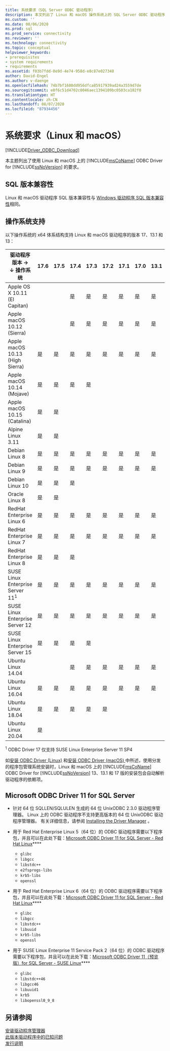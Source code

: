 ```yaml
---
title: 系统要求（SQL Server ODBC 驱动程序）
description: 本文列出了 Linux 和 macOS 操作系统上的 SQL Server ODBC 驱动程序的系统要求。
ms.custom: ''
ms.date: 08/06/2020
ms.prod: sql
ms.prod_service: connectivity
ms.reviewer: ''
ms.technology: connectivity
ms.topic: conceptual
helpviewer_keywords:
- prerequisites
- system requirements
- requirements
ms.assetid: f03b7fdd-0e9d-4e74-958d-e8c87e027348
author: David-Engel
ms.author: v-daenge
ms.openlocfilehash: 74b7bf1680dd956dfca85917939ad24a3559d7de
ms.sourcegitcommit: e8f6c51d4702c0046aec1394109bc0503ca182f0
ms.translationtype: HT
ms.contentlocale: zh-CN
ms.lasthandoff: 08/07/2020
ms.locfileid: "87934456"
---
```

# <a name="system-requirements-linux-and-macos"></a>系统要求（Linux 和 macOS）

[!INCLUDE[Driver_ODBC_Download](../../../includes/driver_odbc_download.md)]

本主题列出了使用 Linux 和 macOS 上的 [!INCLUDE[msCoName](../../../includes/msconame_md.md)] ODBC Driver for [!INCLUDE[ssNoVersion](../../../includes/ssnoversion-md.md)] 的要求。

## <a name="sql-version-compatibility"></a>SQL 版本兼容性

Linux 和 macOS 驱动程序 SQL 版本兼容性与 [Windows 驱动程序 SQL 版本兼容性](../windows/system-requirements-installation-and-driver-files.md#sql-version-compatibility)相同。

## <a name="operating-system-support"></a>操作系统支持

以下操作系统的 x64 体系结构支持 Linux 和 macOS 驱动程序的版本 17、13.1 和 13：

|驱动程序版本&nbsp;&#8594;<br />&#8595; 操作系统     |17.6|17.5|17.4|17.3|17.2|17.1|17.0|13.1|13|
|-------------------------------|----|----|----|----|----|----|----|----|---|
|Apple OS X 10.11 (El Capitan)  |    |    |是 |是 |是 |是 |是 |是 |是|
|Apple macOS 10.12 (Sierra)     |    |    |是 |是 |是 |是 |是 |是 |是|
|Apple macOS 10.13 (High Sierra)|是 |是 |是 |是 |是 |是 |是 |是 |是|
|Apple macOS 10.14 (Mojave)     |是 |是 |是 |是 |    |    |    |    |   |
|Apple macOS 10.15 (Catalina)   |是 |是 |    |    |    |    |    |    |   |
|Alpine Linux 3.11              |是 |是 |    |    |    |    |    |    |   |
|Debian Linux 8                 |是 |是 |是 |是 |是 |是 |是 |是 |是|
|Debian Linux 9                 |是 |是 |是 |是 |是 |是 |是 |是 |是|
|Debian Linux 10                |是 |是 |是 |    |    |    |    |    |   |
|Oracle Linux 8                 |是 |是 |    |    |    |    |    |    |   |
|RedHat Enterprise Linux 6      |是 |是 |是 |是 |是 |是 |是 |是 |是|
|RedHat Enterprise Linux 7      |是 |是 |是 |是 |是 |是 |是 |是 |是|
|RedHat Enterprise Linux 8      |是 |是 |是 |    |    |    |    |    |   |
|SUSE Linux Enterprise Server 11<sup>1</sup>|是 |是 |是 |是 |是 |是 |是 |是 |是|
|SUSE Linux Enterprise Server 12|是 |是 |是 |是 |是 |是 |是 |是 |是|
|SUSE Linux Enterprise Server 15|是 |是 |是 |是 |    |    |    |    |   |
|Ubuntu Linux 14.04             |    |    |是 |是 |是 |是 |是 |是 |是|
|Ubuntu Linux 16.04             |是 |是 |是 |是 |是 |是 |是 |是 |是|
|Ubuntu Linux 18.04             |是 |是 |是 |是 |是 |    |    |    |   |
|Ubuntu Linux 20.04             |是 |    |    |    |    |    |    |    |   |

<sup>1</sup> ODBC Driver 17 仅支持 SUSE Linux Enterprise Server 11 SP4

如[安装 ODBC Driver (Linux)](installing-the-microsoft-odbc-driver-for-sql-server.md) 和[安装 ODBC Driver (macOS) ](install-microsoft-odbc-driver-sql-server-macos.md)中所述，使用分发的程序包管理系统安装时，Linux 和 macOS 上的 [!INCLUDE[msCoName](../../../includes/msconame_md.md)] ODBC Driver for [!INCLUDE[ssNoVersion](../../../includes/ssnoversion-md.md)] 13、13.1 和 17 版的安装包会自动解析驱动程序的依赖项。

## <a name="microsoft-odbc-driver-11-for-sql-server"></a>Microsoft ODBC Driver 11 for SQL Server  
  
* 针对 64 位 SQLLEN/SQLULEN 生成的 64 位 UnixODBC 2.3.0 驱动程序管理器。 Linux 上的 ODBC 驱动程序不支持更高版本的 64 位 UnixODBC 驱动程序管理器。 有关详细信息，请参阅 [Installing the Driver Manager](../../../connect/odbc/linux-mac/installing-the-driver-manager.md) 。  
  
* 用于 Red Hat Enterprise Linux 5（64 位）的 ODBC 驱动程序需要以下程序包，并且可以在此处下载：[Microsoft ODBC Driver 11 for SQL Server - Red Hat Linux](https://go.microsoft.com/fwlink/?LinkId=267321)****  
  * `glibc`  
  * `libgcc`  
  * `libstdc++`  
  * `e2fsprogs-libs`  
  * `krb5-libs`  
  * `openssl`  
  
* 用于 Red Hat Enterprise Linux 6（64 位）的 ODBC 驱动程序需要以下程序包，并且可以在此处下载：[Microsoft ODBC Driver 11 for SQL Server - Red Hat Linux](https://go.microsoft.com/fwlink/?LinkId=267321)****  
  * `glibc`  
  * `libgcc`  
  * `libstdc++`  
  * `libuuid`  
  * `krb5-libs`  
  * `openssl`  
  
* 用于 SUSE Linux Enterprise 11 Service Pack 2（64 位）的 ODBC 驱动程序需要以下程序包，并且可以在此处下载：[Microsoft ODBC Driver 11（预览版）for SQL Server - SUSE Linux](https://go.microsoft.com/fwlink/?LinkId=264916)****  
  * `glibc`  
  * `libstdc++46`  
  * `libgcc46`  
  * `libuuid1`  
  * `krb5`  
  * `libopenssl0_9_8`  
  
## <a name="see-also"></a>另请参阅

[安装驱动程序管理器](../../../connect/odbc/linux-mac/installing-the-driver-manager.md)  
[此版本驱动程序中的已知问题](../../../connect/odbc/linux-mac/known-issues-in-this-version-of-the-driver.md)  
[发行说明](../../../connect/odbc/linux-mac/release-notes-odbc-sql-server-linux-mac.md)  
